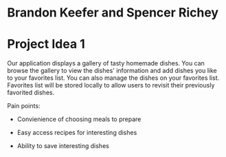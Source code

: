 # Brandon Keefer and Spencer Richey

# Project Idea 1

Our application displays a gallery of tasty homemade dishes. You can browse the gallery to view the dishes' information and add dishes you like to your favorites list. You can also manage the dishes on your favorites list. Favorites list will be stored locally to allow users to revisit their previously favorited dishes.

Pain points:

- Convienience of choosing meals to prepare

- Easy access recipes for interesting dishes

- Ability to save interesting dishes